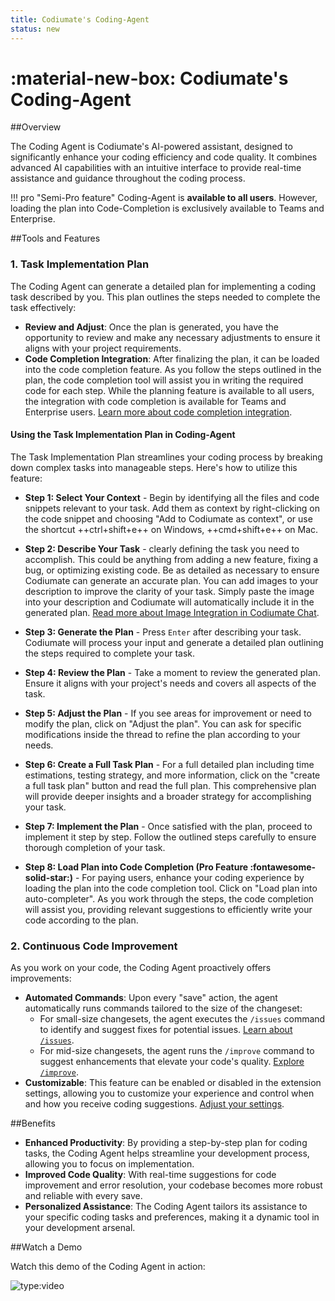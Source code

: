 ```yaml
---
title: Codiumate's Coding-Agent
status: new
---
```



# :material-new-box: Codiumate's Coding-Agent

##Overview

The Coding Agent is Codiumate's AI-powered assistant, designed to significantly enhance your coding efficiency and code quality. It combines advanced AI capabilities with an intuitive interface to provide real-time assistance and guidance throughout the coding process.

!!! pro "Semi-Pro feature"
    Coding-Agent is **available to all users**. However, loading the plan into Code-Completion is exclusively available to Teams and Enterprise.

##Tools and Features

### 1. Task Implementation Plan

The Coding Agent can generate a detailed plan for implementing a coding task described by you. This plan outlines the steps needed to complete the task effectively:

- **Review and Adjust**: Once the plan is generated, you have the opportunity to review and make any necessary adjustments to ensure it aligns with your project requirements.
- **Code Completion Integration**: After finalizing the plan, it can be loaded into the code completion feature. As you follow the steps outlined in the plan, the code completion tool will assist you in writing the required code for each step. While the planning feature is available to all users, the integration with code completion is available for Teams and Enterprise users. [Learn more about code completion integration](../code-completion/index.md).

#### Using the Task Implementation Plan in Coding-Agent

The Task Implementation Plan streamlines your coding process by breaking down complex tasks into manageable steps. Here's how to utilize this feature:

- **Step 1: Select Your Context** - Begin by identifying all the files and code snippets relevant to your task. Add them as context by right-clicking on the code snippet and choosing "Add to Codiumate as context", or use the shortcut ++ctrl+shift+e++ on Windows, ++cmd+shift+e++ on Mac.

- **Step 2: Describe Your Task** - clearly defining the task you need to accomplish. This could be anything from adding a new feature, fixing a bug, or optimizing existing code. Be as detailed as necessary to ensure Codiumate can generate an accurate plan. You can add images to your description to improve the clarity of your task. Simply paste the image into your description and Codiumate will automatically include it in the generated plan. [Read more about Image Integration in Codiumate Chat](./images.md).

    
- **Step 3: Generate the Plan** - Press `Enter` after describing your task. Codiumate will process your input and generate a detailed plan outlining the steps required to complete your task.

- **Step 4: Review the Plan** - Take a moment to review the generated plan. Ensure it aligns with your project's needs and covers all aspects of the task.

- **Step 5: Adjust the Plan** - If you see areas for improvement or need to modify the plan, click on "Adjust the plan". You can ask for specific modifications inside the thread to refine the plan according to your needs.

- **Step 6: Create a Full Task Plan** - For a full detailed plan including time estimations, testing strategy, and more information, click on the "create a full task plan" button and read the full plan. This comprehensive plan will provide deeper insights and a broader strategy for accomplishing your task.

- **Step 7: Implement the Plan** - Once satisfied with the plan, proceed to implement it step by step. Follow the outlined steps carefully to ensure thorough completion of your task.

- **Step 8: Load Plan into Code Completion (Pro Feature :fontawesome-solid-star:)** - For paying users, enhance your coding experience by loading the plan into the code completion tool. Click on "Load plan into auto-completer". As you work through the steps, the code completion will assist you, providing relevant suggestions to efficiently write your code according to the plan.

### 2. Continuous Code Improvement

As you work on your code, the Coding Agent proactively offers improvements:

- **Automated Commands**: Upon every "save" action, the agent automatically runs commands tailored to the size of the changeset:
  - For small-size changesets, the agent executes the `/issues` command to identify and suggest fixes for potential issues. [Learn about `/issues`](./commands/issues.md).
  - For mid-size changesets, the agent runs the `/improve` command to suggest enhancements that elevate your code's quality. [Explore `/improve`](./commands/improve.md).
- **Customizable**: This feature can be enabled or disabled in the extension settings, allowing you to customize your experience and control when and how you receive coding suggestions. [Adjust your settings](../installation/extension-settings.md).

##Benefits

- **Enhanced Productivity**: By providing a step-by-step plan for coding tasks, the Coding Agent helps streamline your development process, allowing you to focus on implementation.
- **Improved Code Quality**: With real-time suggestions for code improvement and error resolution, your codebase becomes more robust and reliable with every save.
- **Personalized Assistance**: The Coding Agent tailors its assistance to your specific coding tasks and preferences, making it a dynamic tool in your development arsenal.

##Watch a Demo

Watch this demo of the Coding Agent in action:

![type:video](https://www.youtube.com/embed/9dH3pUzsbig?si=dSRMHNdeahUTtEdn)